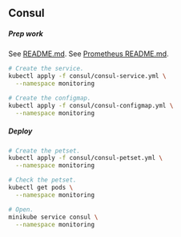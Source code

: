 ## Consul

##### Prep work

See [README.md](../README.md).
See [Prometheus README.md](../prometheus/README.md).

```bash
# Create the service.
kubectl apply -f consul/consul-service.yml \
  --namespace monitoring

# Create the configmap.
kubectl apply -f consul/consul-configmap.yml \
  --namespace monitoring
```

##### Deploy

```bash
# Create the petset.
kubectl apply -f consul/consul-petset.yml \
  --namespace monitoring

# Check the petset.
kubectl get pods \
  --namespace monitoring

# Open.
minikube service consul \
  --namespace monitoring
```
